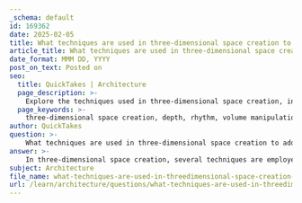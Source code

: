 ```yaml
---
_schema: default
id: 169362
date: 2025-02-05
title: What techniques are used in three-dimensional space creation to add depth and rhythm?
article_title: What techniques are used in three-dimensional space creation to add depth and rhythm?
date_format: MMM DD, YYYY
post_on_text: Posted on
seo:
  title: QuickTakes | Architecture
  page_description: >-
    Explore the techniques used in three-dimensional space creation, including volume and mass manipulation, color theory, contrast, light and shadow, material choice, and contextual integration to enhance depth and rhythm.
  page_keywords: >-
    three-dimensional space creation, depth, rhythm, volume manipulation, mass manipulation, color theory, contrast, light and shadow, materiality, contextual integration, architectural design, spatial experience
author: QuickTakes
question: >-
    What techniques are used in three-dimensional space creation to add depth and rhythm?
answer: >-
    In three-dimensional space creation, several techniques are employed to add depth and rhythm, enhancing the spatial experience for users. Here are some key methods:\n\n1. **Volume and Mass Manipulation**: The use of varying volumes and masses in architectural design creates a dynamic interplay between solid forms and open spaces. By designing structures with different heights and shapes, architects can create visual interest and encourage exploration. This manipulation of volume can also influence how light interacts with the space, further enhancing depth.\n\n2. **Color as a Three-Dimensional Element**: Color theory plays a significant role in creating depth and rhythm. By using colors strategically, architects can evoke emotions and influence the perception of space. For example, Emmanuelle Moureaux's design philosophy emphasizes the use of vibrant colors to create a lively atmosphere, as seen in the Sugamo Shinkin Bank, where colorful stainless-steel sticks add a sense of movement and engagement.\n\n3. **Contrast and Rhythm**: The principles of contrast and rhythm are essential in both two-dimensional and three-dimensional design. Contrast can be achieved through variations in color, size, shape, or texture, guiding the viewer's attention to specific areas. Rhythm, on the other hand, involves the repetition of elements, creating a sense of movement and flow within the space. This can be accomplished through patterns, spacing, and alignment, leading to a dynamic interaction with the environment.\n\n4. **Light and Shadow**: The interplay of light and shadow is crucial in shaping the perception of three-dimensional spaces. Architects must consider how natural and artificial light will interact with surfaces and forms, creating depth and enhancing the overall aesthetic. Strategic placement of windows and openings can allow for dynamic lighting changes throughout the day, further enriching the spatial experience.\n\n5. **Materiality**: The choice of materials significantly impacts the visual and tactile qualities of a design. Different materials can evoke various emotions and responses, influencing how users perceive and interact with a space. For instance, using reflective materials can enhance light play, while textured surfaces can add a tactile dimension to the experience.\n\n6. **Contextual Integration**: Considering the surrounding environment is essential in three-dimensional design. A structure should harmonize with its context, responding to natural features, existing buildings, and cultural factors. This integration not only enhances the aesthetic appeal but also contributes to the overall experience of the space.\n\nBy employing these techniques, architects can create immersive environments that engage users and foster a deeper connection with the built environment.
subject: Architecture
file_name: what-techniques-are-used-in-threedimensional-space-creation-to-add-depth-and-rhythm.md
url: /learn/architecture/questions/what-techniques-are-used-in-threedimensional-space-creation-to-add-depth-and-rhythm
---
```


&nbsp;